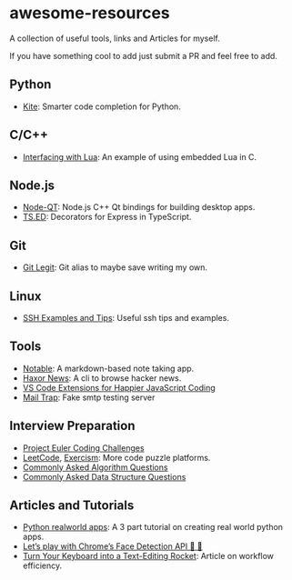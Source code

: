 # awesome-resources

A collection of useful tools, links and Articles for myself.

If you have something cool to add just submit a PR and feel free to add.

## Python

- [Kite](https://kite.com/blog/vscode): Smarter code completion for Python.

## C/C++

- [Interfacing with Lua](http://lua-users.org/wiki/SimpleLuaApiExample): An example of using embedded Lua in C.

## Node.js

- [Node-QT](https://github.com/arturadib/node-qt): Node.js C++ Qt bindings for building desktop apps.
- [TS.ED](http://tsed.io/#/getting-started): Decorators for Express in TypeScript.

## Git

- [Git Legit](http://www.git-legit.org/): Git alias to maybe save writing my own.

## Linux

- [SSH Examples and Tips](https://hackertarget.com/ssh-examples-tunnels/): Useful ssh tips and examples.

## Tools

- [Notable](https://github.com/fabiospampinato/notable): A markdown-based note taking app.
- [Haxor News](https://github.com/donnemartin/haxor-news): A cli to browse hacker news.
- [VS Code Extensions for Happier JavaScript Coding](https://hackernoon.com/vs-code-extensions-for-happier-javascript-coding-e258f72dd9c1)
- [Mail Trap](https://mailtrap.io/): Fake smtp testing server

## Interview Preparation

- [Project Euler Coding Challenges](https://blog.usejournal.com/consider-yourself-a-developer-you-should-solve-the-project-euler-problems-ed8d13397c9c)
- [LeetCode](https://leetcode.com/), [Exercism](https://exercism.io/): More code puzzle platforms.
- [Commonly Asked Algorithm Questions](https://www.geeksforgeeks.org/commonly-asked-algorithm-interview-questions-set-1/)
- [Commonly Asked Data Structure Questions](https://www.geeksforgeeks.org/commonly-asked-data-structure-interview-questions-set-1/)

## Articles and Tutorials

- [Python realworld apps](https://towardsdatascience.com/master-python-through-building-real-world-applications-part-1-b040b2b7faad): A 3 part tutorial on creating real world python apps.
- [Let’s play with Chrome’s Face Detection API 👨 👩](https://medium.com/@joomiguelcunha/lets-play-with-chrome-s-face-detection-api-ca13017a958f)
- [Turn Your Keyboard into a Text-Editing Rocket](https://medium.com/@caulfieldOwen/turn-your-keyboard-into-a-text-editing-rocket-1514d8474d2d): Article on workflow efficiency.
